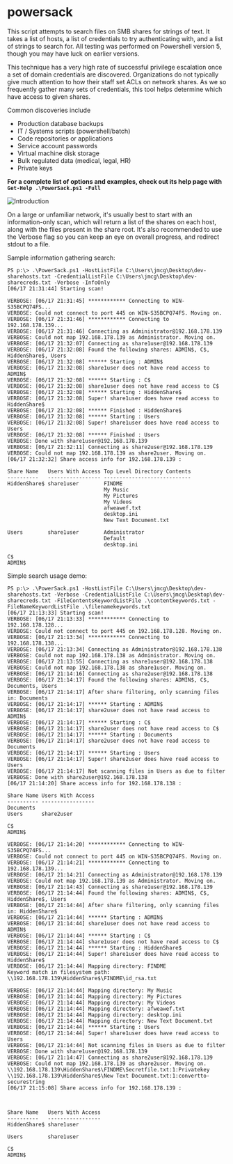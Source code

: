 # powersack

This script attempts to search files on SMB shares for strings of text. It takes a list of hosts, a list of credentials to try authenticating with, and a list of strings to search for. All testing was performed on Powershell version 5, though you may have luck on earlier versions.

This technique has a very high rate of successful privilege escalation once a set of domain credentials are discovered. Organizations do not typically give much attention to how their staff set ACLs on network shares. As we so frequently gather many sets of credentials, this tool helps determine which have access to given shares.

Common discoveries include

* Production database backups
* IT / Systems scripts (powershell/batch)
* Code repositories or applications
* Service account passwords
* Virtual machine disk storage
* Bulk regulated data (medical, legal, HR)
* Private keys

**For a complete list of options and examples, check out its help page with `Get-Help .\PowerSack.ps1 -Full`**

![Introduction](https://gitlab.na.nccgroup.com/jmcg/powersack/raw/f4eb0dd4632964da96c621434e1976ba2ce9026d/fan_art/fan_art2.jpg)

On a large or unfamiliar network, it's usually best to start with an information-only scan, which will return a list of the shares on each host, along with the files present in the share root. It's also recommended to use the Verbose flag so you can keep an eye on overall progress, and redirect stdout to a file. 

Sample information gathering search:

~~~
PS p:\> .\PowerSack.ps1 -HostListFile C:\Users\jmcg\Desktop\dev-sharehosts.txt -CredentialListFile C:\Users\jmcg\Desktop\dev-sharecreds.txt -Verbose -InfoOnly
[06/17 21:31:44] Starting scan!

VERBOSE: [06/17 21:31:45] ************ Connecting to WIN-S35BCPQ74FS...
VERBOSE: Could not connect to port 445 on WIN-S35BCPQ74FS. Moving on.
VERBOSE: [06/17 21:31:46] ************ Connecting to 192.168.178.139...
VERBOSE: [06/17 21:31:46] Connecting as Administrator@192.168.178.139
VERBOSE: Could not map 192.168.178.139 as Administrator. Moving on.
VERBOSE: [06/17 21:32:07] Connecting as share1user@192.168.178.139
VERBOSE: [06/17 21:32:08] Found the following shares: ADMIN$, C$, HiddenShare$, Users
VERBOSE: [06/17 21:32:08] ****** Starting : ADMIN$
VERBOSE: [06/17 21:32:08] share1user does not have read access to ADMIN$
VERBOSE: [06/17 21:32:08] ****** Starting : C$
VERBOSE: [06/17 21:32:08] share1user does not have read access to C$
VERBOSE: [06/17 21:32:08] ****** Starting : HiddenShare$
VERBOSE: [06/17 21:32:08] Super! share1user does have read access to HiddenShare$
VERBOSE: [06/17 21:32:08] ****** Finished : HiddenShare$
VERBOSE: [06/17 21:32:08] ****** Starting : Users
VERBOSE: [06/17 21:32:08] Super! share1user does have read access to Users
VERBOSE: [06/17 21:32:08] ****** Finished : Users
VERBOSE: Done with share1user@192.168.178.139
VERBOSE: [06/17 21:32:11] Connecting as share2user@192.168.178.139
VERBOSE: Could not map 192.168.178.139 as share2user. Moving on.
[06/17 21:32:32] Share access info for 192.168.178.139 :

Share Name   Users With Access Top Level Directory Contents
----------   ----------------- ----------------------------
HiddenShare$ share1user        FINDME
                               My Music
                               My Pictures
                               My Videos
                               afweawef.txt
                               desktop.ini
                               New Text Document.txt

Users        share1user        Administrator
                               Default
                               desktop.ini

C$
ADMIN$
~~~


Simple search usage demo:

~~~
PS p:\> .\PowerSack.ps1 -HostListFile C:\Users\jmcg\Desktop\dev-sharehosts.txt -Verbose -CredentialListFile C:\Users\jmcg\Desktop\dev-sharecreds.txt -FileContentsKeywordListFile .\contentkeywords.txt -FileNameKeywordListFile .\filenamekeywords.txt
[06/17 21:13:33] Starting scan!
VERBOSE: [06/17 21:13:33] ************ Connecting to 192.168.178.128...
VERBOSE: Could not connect to port 445 on 192.168.178.128. Moving on.
VERBOSE: [06/17 21:13:34] ************ Connecting to 192.168.178.138...
VERBOSE: [06/17 21:13:34] Connecting as Administrator@192.168.178.138
VERBOSE: Could not map 192.168.178.138 as Administrator. Moving on.
VERBOSE: [06/17 21:13:55] Connecting as share1user@192.168.178.138
VERBOSE: Could not map 192.168.178.138 as share1user. Moving on.
VERBOSE: [06/17 21:14:16] Connecting as share2user@192.168.178.138
VERBOSE: [06/17 21:14:17] Found the following shares: ADMIN$, C$, Documents, Users
VERBOSE: [06/17 21:14:17] After share filtering, only scanning files in: Documents
VERBOSE: [06/17 21:14:17] ****** Starting : ADMIN$
VERBOSE: [06/17 21:14:17] share2user does not have read access to ADMIN$
VERBOSE: [06/17 21:14:17] ****** Starting : C$
VERBOSE: [06/17 21:14:17] share2user does not have read access to C$
VERBOSE: [06/17 21:14:17] ****** Starting : Documents
VERBOSE: [06/17 21:14:17] share2user does not have read access to Documents
VERBOSE: [06/17 21:14:17] ****** Starting : Users
VERBOSE: [06/17 21:14:17] Super! share2user does have read access to Users
VERBOSE: [06/17 21:14:17] Not scanning files in Users as due to filter
VERBOSE: Done with share2user@192.168.178.138
[06/17 21:14:20] Share access info for 192.168.178.138 :

Share Name Users With Access
---------- -----------------
Documents
Users      share2user

C$
ADMIN$

VERBOSE: [06/17 21:14:20] ************ Connecting to WIN-S35BCPQ74FS...
VERBOSE: Could not connect to port 445 on WIN-S35BCPQ74FS. Moving on.
VERBOSE: [06/17 21:14:21] ************ Connecting to 192.168.178.139...
VERBOSE: [06/17 21:14:21] Connecting as Administrator@192.168.178.139
VERBOSE: Could not map 192.168.178.139 as Administrator. Moving on.
VERBOSE: [06/17 21:14:43] Connecting as share1user@192.168.178.139
VERBOSE: [06/17 21:14:44] Found the following shares: ADMIN$, C$, HiddenShare$, Users
VERBOSE: [06/17 21:14:44] After share filtering, only scanning files in: HiddenShare$
VERBOSE: [06/17 21:14:44] ****** Starting : ADMIN$
VERBOSE: [06/17 21:14:44] share1user does not have read access to ADMIN$
VERBOSE: [06/17 21:14:44] ****** Starting : C$
VERBOSE: [06/17 21:14:44] share1user does not have read access to C$
VERBOSE: [06/17 21:14:44] ****** Starting : HiddenShare$
VERBOSE: [06/17 21:14:44] Super! share1user does have read access to HiddenShare$
VERBOSE: [06/17 21:14:44] Mapping directory: FINDME
Keyword match in filesystem path: \\192.168.178.139\HiddenShare$\FINDME\id_rsa.txt

VERBOSE: [06/17 21:14:44] Mapping directory: My Music
VERBOSE: [06/17 21:14:44] Mapping directory: My Pictures
VERBOSE: [06/17 21:14:44] Mapping directory: My Videos
VERBOSE: [06/17 21:14:44] Mapping directory: afweawef.txt
VERBOSE: [06/17 21:14:44] Mapping directory: desktop.ini
VERBOSE: [06/17 21:14:44] Mapping directory: New Text Document.txt
VERBOSE: [06/17 21:14:44] ****** Starting : Users
VERBOSE: [06/17 21:14:44] Super! share1user does have read access to Users
VERBOSE: [06/17 21:14:44] Not scanning files in Users as due to filter
VERBOSE: Done with share1user@192.168.178.139
VERBOSE: [06/17 21:14:47] Connecting as share2user@192.168.178.139
VERBOSE: Could not map 192.168.178.139 as share2user. Moving on.
\\192.168.178.139\HiddenShare$\FINDME\Secretfile.txt:1:Privatekey
\\192.168.178.139\HiddenShare$\New Text Document.txt:1:convertto-securestring
[06/17 21:15:08] Share access info for 192.168.178.139 :



Share Name   Users With Access
----------   -----------------
HiddenShare$ share1user

Users        share1user

C$
ADMIN$
~~~
